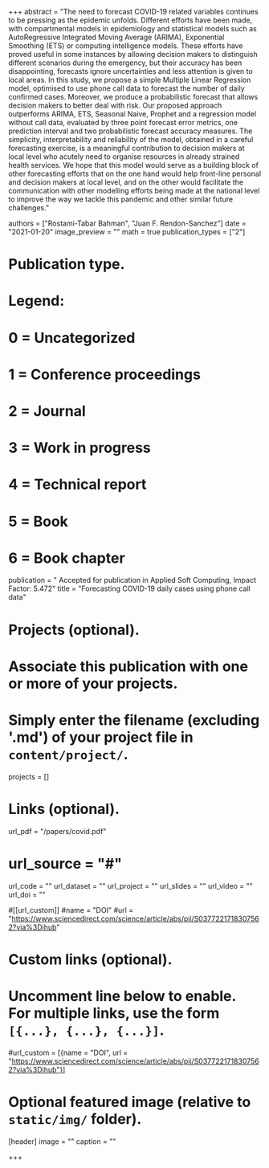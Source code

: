+++
abstract = "The need to forecast COVID-19 related variables continues to be pressing as the epidemic unfolds. Different efforts have been made, with compartmental models in epidemiology and statistical models such as AutoRegressive Integrated Moving Average (ARIMA), Exponential Smoothing (ETS) or computing intelligence models. These efforts have proved useful in some instances by allowing decision makers to distinguish different scenarios during the emergency, but their accuracy has been disappointing, forecasts ignore uncertainties and less attention is given to local areas. In this study, we propose a simple Multiple Linear Regression model, optimised to use phone call data to forecast the number of daily confirmed cases. Moreover, we produce a probabilistic forecast that allows decision makers to better deal with risk. Our proposed approach outperforms ARIMA, ETS, Seasonal Naive, Prophet and a regression model without call data, evaluated by three point forecast error metrics, one prediction interval and two probabilistic forecast accuracy measures. The simplicity, interpretability and reliability of the model, obtained in a careful forecasting exercise, is a meaningful contribution to decision makers at local level who acutely need to organise resources in already strained health services. We hope that this model would serve as a building block of other forecasting efforts that on the one hand would help front-line personal and decision makers at local level, and on the other would facilitate the communication with other modelling efforts being made at the national level to improve the way we tackle this pandemic and other similar future challenges."

authors = ["Rostami-Tabar Bahman", "Juan F. Rendon-Sanchez"]
date = "2021-01-20"
image_preview = ""
math = true
publication_types = ["2"]
# Publication type.
# Legend:
# 0 = Uncategorized
# 1 = Conference proceedings
# 2 = Journal
# 3 = Work in progress
# 4 = Technical report
# 5 = Book
# 6 = Book chapter
publication = " Accepted for publication in Applied Soft Computing, Impact Factor: 5.472"
title = "Forecasting COVID-19 daily cases using phone call data"
# Projects (optional).
#   Associate this publication with one or more of your projects.
#   Simply enter the filename (excluding '.md') of your project file in `content/project/`.
projects = []

# Links (optional).
url_pdf = "/papers/covid.pdf"
# url_source = "#"
url_code = ""
url_dataset = ""
url_project = ""
url_slides = ""
url_video = ""
url_doi = ""

#[[url_custom]]
#name = "DOI"
#url = "https://www.sciencedirect.com/science/article/abs/pii/S0377221718307562?via%3Dihub"


# Custom links (optional).
#   Uncomment line below to enable. For multiple links, use the form `[{...}, {...}, {...}]`.
#url_custom = [{name = "DOI", url = "https://www.sciencedirect.com/science/article/abs/pii/S0377221718307562?via%3Dihub"}]


# Optional featured image (relative to `static/img/` folder).
[header]
image = ""
caption = ""

+++